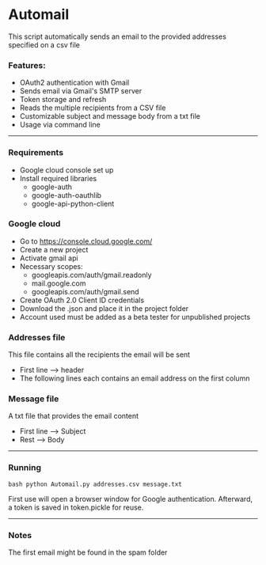 # Automail
This script automatically sends an email to the provided addresses specified on a csv file

### Features:
- OAuth2 authentication with Gmail
- Sends email via Gmail's SMTP server
- Token storage and refresh
- Reads the multiple recipients from a CSV file
- Customizable subject and message body from a txt file
- Usage via command line

---

### Requirements
- Google cloud console set up
- Install required libraries
  - google-auth
  - google-auth-oauthlib
  - google-api-python-client

 ### Google cloud
   - Go to https://console.cloud.google.com/
   - Create a new project
   - Activate gmail api
   - Necessary scopes:
     - googleapis.com/auth/gmail.readonly
     - mail.google.com
     - googleapis.com/auth/gmail.send
  - Create OAuth 2.0 Client ID credentials
  - Download the .json and place it in the project folder
  - Account used must be added as a beta tester for unpublished projects

### Addresses file 
This file contains all the recipients the email will be sent
- First line --> header
- The following lines each contains an email address on the first column

### Message file
A txt file that provides the email content
- First line --> Subject
- Rest --> Body

---

### Running
```bash python Automail.py addresses.csv message.txt```

First use will open a browser window for Google authentication.
Afterward, a token is saved in token.pickle for reuse.

---

### Notes
The first email might be found in the spam folder
